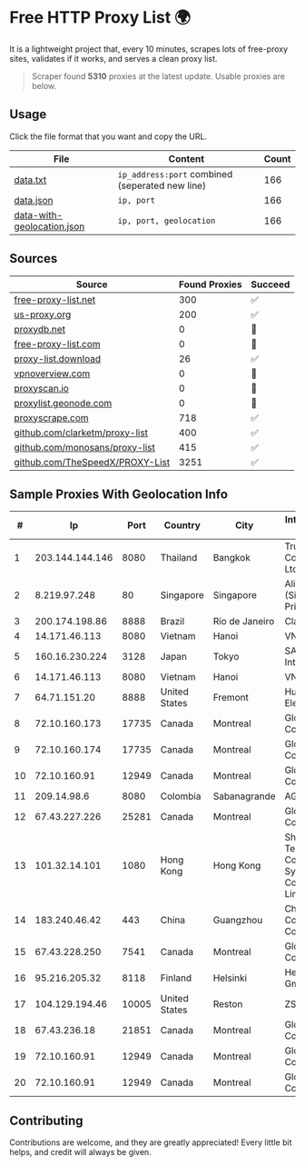 
# Free HTTP Proxy List 🌍

It is a lightweight project that, every 10 minutes, scrapes lots of free-proxy sites, validates if it works, and serves a clean proxy list.


> Scraper found **5310** proxies at the latest update. Usable proxies are below.

## Usage

Click the file format that you want and copy the URL.


|File|Content|Count|
|----|-------|-----|
|[data.txt](https://raw.githubusercontent.com/themiralay/Proxy-List-World/master/data.txt)|`ip_address:port` combined (seperated new line)|166|
|[data.json](https://raw.githubusercontent.com/themiralay/Proxy-List-World/master/data.json)|`ip, port`|166|
|[data-with-geolocation.json](https://raw.githubusercontent.com/themiralay/Proxy-List-World/master/data-with-geolocation.json)|`ip, port, geolocation`|166|

## Sources

|Source|Found Proxies|Succeed|
|------|-------------|-------|
|[free-proxy-list.net](https://free-proxy-list.net)|300|✅|
|[us-proxy.org](https://www.us-proxy.org)|200|✅|
|[proxydb.net](http://proxydb.net)|0|🚫|
|[free-proxy-list.com](https://free-proxy-list.com/?page=&port=&type%5B%5D=http&type%5B%5D=https&up_time=0&search=Search)|0|🚫|
|[proxy-list.download](https://www.proxy-list.download/HTTP)|26|✅|
|[vpnoverview.com](https://vpnoverview.com/privacy/anonymous-browsing/free-proxy-servers)|0|🚫|
|[proxyscan.io](https://www.proxyscan.io)|0|🚫|
|[proxylist.geonode.com](https://proxylist.geonode.com/api/proxy-list?limit=300&page=1&sort_by=lastChecked&sort_type=desc&protocols=http,https)|0|🚫|
|[proxyscrape.com](https://api.proxyscrape.com/v2/?request=displayproxies&protocol=http&timeout=10000&country=all&ssl=all&anonymity=all)|718|✅|
|[github.com/clarketm/proxy-list](https://raw.githubusercontent.com/clarketm/proxy-list/master/proxy-list-raw.txt)|400|✅|
|[github.com/monosans/proxy-list](https://raw.githubusercontent.com/monosans/proxy-list/main/proxies/http.txt)|415|✅|
|[github.com/TheSpeedX/PROXY-List](https://raw.githubusercontent.com/TheSpeedX/PROXY-List/master/http.txt)|3251|✅|


## Sample Proxies With Geolocation Info

|#|Ip|Port|Country|City|Internet Service Provider|
|-|--|----|-------|----|-------------------------|
|1|203.144.144.146|8080|Thailand|Bangkok|True Internet Corporation CO. Ltd.|
|2|8.219.97.248|80|Singapore|Singapore|Alibaba Cloud (Singapore) Private Limited|
|3|200.174.198.86|8888|Brazil|Rio de Janeiro|Claro S.A|
|4|14.171.46.113|8080|Vietnam|Hanoi|VNPT-VNNIC|
|5|160.16.230.224|3128|Japan|Tokyo|SAKURA Internet Inc.|
|6|14.171.46.113|8080|Vietnam|Hanoi|VNPT-VNNIC|
|7|64.71.151.20|8888|United States|Fremont|Hurricane Electric LLC|
|8|72.10.160.173|17735|Canada|Montreal|GloboTech Communications|
|9|72.10.160.174|17735|Canada|Montreal|GloboTech Communications|
|10|72.10.160.91|12949|Canada|Montreal|GloboTech Communications|
|11|209.14.98.6|8080|Colombia|Sabanagrande|AGIS|
|12|67.43.227.226|25281|Canada|Montreal|GloboTech Communications|
|13|101.32.14.101|1080|Hong Kong|Hong Kong|Shenzhen Tencent Computer Systems Company Limited|
|14|183.240.46.42|443|China|Guangzhou|China Mobile Communications Corporation|
|15|67.43.228.250|7541|Canada|Montreal|GloboTech Communications|
|16|95.216.205.32|8118|Finland|Helsinki|Hetzner Online GmbH|
|17|104.129.194.46|10005|United States|Reston|ZSCALER, INC.|
|18|67.43.236.18|21851|Canada|Montreal|GloboTech Communications|
|19|72.10.160.91|12949|Canada|Montreal|GloboTech Communications|
|20|72.10.160.91|12949|Canada|Montreal|GloboTech Communications|



## Contributing

Contributions are welcome, and they are greatly appreciated! Every
little bit helps, and credit will always be given.

